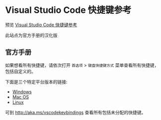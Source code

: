 # Visual Studio Code 快捷键参考

预览 [Visual Studio Code 快捷键参考](http://www.jianwudao.com/vscode-keyboard-shortcuts)

此站点为官方手册的汉化版

## 官方手册

如果想看所有快捷键，请依次打开 `首选项` > `键盘快捷键方式` 菜单查看所有快捷键，包括自定义的。

下面是三个特定平台版本的链接:

* [Windows](https://go.microsoft.com/fwlink/?linkid=832145)
* [Mac OS](https://go.microsoft.com/fwlink/?linkid=832143)
* [Linux](https://go.microsoft.com/fwlink/?linkid=832144)

可到 <http://aka.ms/vscodekeybindings> 查看所有包括未分配的快捷键。
